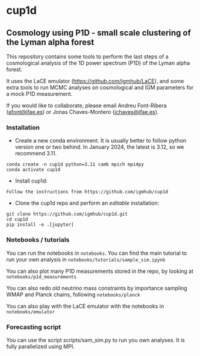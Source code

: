 # cup1d

## Cosmology using P1D - small scale clustering of the Lyman alpha forest

This repository contains some tools to perform the last steps of a cosmological analysis of the 1D power spectrum (P1D) of the Lyman alpha forest. 

It uses the LaCE emulator (https://github.com/igmhub/LaCE), and some extra tools to run MCMC analyses on cosmological and IGM parameters for a mock P1D measurement.

If you would like to collaborate, please email Andreu Font-Ribera (afont@ifae.es) or Jonas Chaves-Montero (jchaves@ifae.es).
 

### Installation

- Create a new conda environment. It is usually better to follow python version one or two behind. In January 2024, the latest is 3.12, so we recommend 3.11.

```
conda create -n cup1d python=3.11 camb mpich mpi4py
conda activate cup1d
```
- Install cup1d:

```Follow the instructions from https://github.com/igmhub/cup1d```

- Clone the cup1d repo and perform an *editable* installation:

```
git clone https://github.com/igmhub/cup1d.git
cd cup1d
pip install -e .[jupyter]
``` 

### Notebooks / tutorials

You can run the notebooks in `notebooks`. You can find the main tutorial to run your own analysis in `notebooks/tutorials/sample_sim.ipynb`

You can also plot many P1D measurements stored in the repo, by looking at `notebooks/p1d_measurements`

You can also redo old neutrino mass constraints by importance sampling WMAP and Planck chains, following `notebooks/planck`

You can also play with the LaCE emulator with the notebooks in `notebooks/emulator`


### Forecasting script

You can use the script scripts/sam_sim.py to run you own analyses. It is fully parallelized using MPI.
